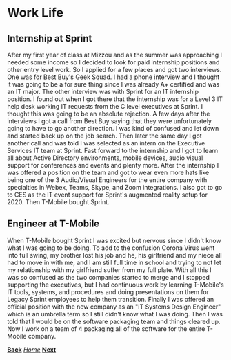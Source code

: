 # Work Life
## Internship at Sprint
After my first year of class at Mizzou and as the summer was approaching I needed some income so I decided to look for paid internship positions and other entry level work. So I applied for a few places and got two interviews. One was for Best Buy's Geek Squad. I had a phone interview and I thought it was going to be a for sure thing since I was already A+ certified and was an IT major. The other interview was with Sprint for an IT internship position. I found out when I got there that the internship was for a Level 3 IT help desk working IT requests from the C level executives at Sprint. I thought this was going to be an absolute rejection. A few days after the interviews I got a call from Best Buy saying that they were unfortunately going to have to go another direction. I was kind of confused and let down and started back up on the job search. Then later the same day I got another call and was told I was selected as an intern on the Executive Services IT team at Sprint. Fast forward to the internship and I got to learn all about Active Directory environments, mobile devices, audio visual support for conferences and events and plenty more. After the internship I was offered a position on the team and got to wear even more hats like being one of the 3 Audio/Visual Engineers for the entire company with specialties in Webex, Teams, Skype, and Zoom integrations. I also got to go to CES as the IT event support for Sprint's augmented reality setup for 2020. Then T-Mobile bought Sprint. 
## Engineer at T-Mobile
When T-Mobile bought Sprint I was excited but nervous since I didn't know what I was going to be doing. To add to the confusion Corona Virus went into full swing, my brother lost his job and he, his girlfriend and my niece all had to move in with me, and I am still full time in school and trying to not let my relationship with my girlfriend suffer from my full plate. With all this I was so confused as the two companies started to merge and I stopped supporting the executives, but I had continuous work by learning T-Mobile's IT tools, systems, and procedures and doing presentations on them for Legacy Sprint employees to help them transition. Finally I was offered an official position with the new company as an "IT Systems Design Engineer" which is an umbrella term so I still didn't know what I was doing. Then I was told that I would be on the software packaging team and things cleared up. Now I work on a team of 4 packaging all of the software for the entire T-Mobile company.

**[Back](SchoolLife.md)** *[Home](README.md)* **[Next](FavoriteHobby.md)**
